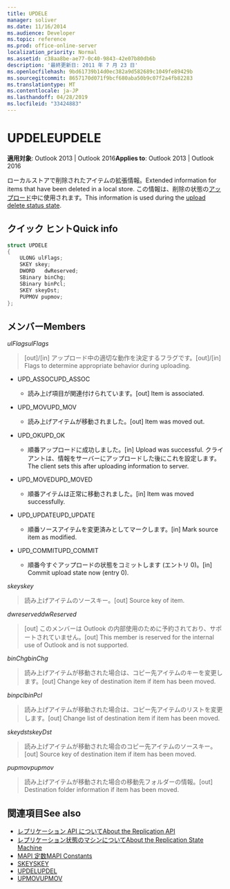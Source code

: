 ```yaml
---
title: UPDELE
manager: soliver
ms.date: 11/16/2014
ms.audience: Developer
ms.topic: reference
ms.prod: office-online-server
localization_priority: Normal
ms.assetid: c38aa8be-ae77-0c40-9843-42e07b80db6b
description: '最終更新日: 2011 年 7 月 23 日'
ms.openlocfilehash: 9bd61739b14d0ec382a9d582689c1049fe89429b
ms.sourcegitcommit: 8657170d071f9bcf680aba50b9c07f2a4fb82283
ms.translationtype: MT
ms.contentlocale: ja-JP
ms.lasthandoff: 04/28/2019
ms.locfileid: "33424883"
---
```

# <a name="updele"></a><span data-ttu-id="c02eb-103">UPDELE</span><span class="sxs-lookup"><span data-stu-id="c02eb-103">UPDELE</span></span>

<span data-ttu-id="c02eb-104">**適用対象**: Outlook 2013 | Outlook 2016</span><span class="sxs-lookup"><span data-stu-id="c02eb-104">**Applies to**: Outlook 2013 | Outlook 2016</span></span> 
  
<span data-ttu-id="c02eb-105">ローカルストアで削除されたアイテムの拡張情報。</span><span class="sxs-lookup"><span data-stu-id="c02eb-105">Extended information for items that have been deleted in a local store.</span></span> <span data-ttu-id="c02eb-106">この情報は、削除の状態の[アップロード](upload-delete-status-state.md)中に使用されます。</span><span class="sxs-lookup"><span data-stu-id="c02eb-106">This information is used during the [upload delete status state](upload-delete-status-state.md).</span></span>
  
## <a name="quick-info"></a><span data-ttu-id="c02eb-107">クイック ヒント</span><span class="sxs-lookup"><span data-stu-id="c02eb-107">Quick info</span></span>

```cpp
struct UPDELE 
{ 
    ULONG ulFlags; 
    SKEY skey; 
    DWORD   dwReserved; 
    SBinary binChg; 
    SBinary binPcl; 
    SKEY skeyDst; 
    PUPMOV pupmov; 
};
```

## <a name="members"></a><span data-ttu-id="c02eb-108">メンバー</span><span class="sxs-lookup"><span data-stu-id="c02eb-108">Members</span></span>

<span data-ttu-id="c02eb-109">_ulFlags_</span><span class="sxs-lookup"><span data-stu-id="c02eb-109">_ulFlags_</span></span>
  
> <span data-ttu-id="c02eb-110">[out]/[in] アップロード中の適切な動作を決定するフラグです。</span><span class="sxs-lookup"><span data-stu-id="c02eb-110">[out]/[in] Flags to determine appropriate behavior during uploading.</span></span>
    
  - <span data-ttu-id="c02eb-111">UPD_ASSOC</span><span class="sxs-lookup"><span data-stu-id="c02eb-111">UPD_ASSOC</span></span>
    
    - <span data-ttu-id="c02eb-112">読み上げ項目が関連付けられています。</span><span class="sxs-lookup"><span data-stu-id="c02eb-112">[out] Item is associated.</span></span>
    
  - <span data-ttu-id="c02eb-113">UPD_MOV</span><span class="sxs-lookup"><span data-stu-id="c02eb-113">UPD_MOV</span></span>
    
    - <span data-ttu-id="c02eb-114">読み上げアイテムが移動されました。</span><span class="sxs-lookup"><span data-stu-id="c02eb-114">[out] Item was moved out.</span></span>
    
  - <span data-ttu-id="c02eb-115">UPD_OK</span><span class="sxs-lookup"><span data-stu-id="c02eb-115">UPD_OK</span></span> 
    
    - <span data-ttu-id="c02eb-116">順番アップロードに成功しました。</span><span class="sxs-lookup"><span data-stu-id="c02eb-116">[in] Upload was successful.</span></span> <span data-ttu-id="c02eb-117">クライアントは、情報をサーバーにアップロードした後にこれを設定します。</span><span class="sxs-lookup"><span data-stu-id="c02eb-117">The client sets this after uploading information to server.</span></span>
    
  - <span data-ttu-id="c02eb-118">UPD_MOVED</span><span class="sxs-lookup"><span data-stu-id="c02eb-118">UPD_MOVED</span></span>
    
    - <span data-ttu-id="c02eb-119">順番アイテムは正常に移動されました。</span><span class="sxs-lookup"><span data-stu-id="c02eb-119">[in] Item was moved successfully.</span></span>
    
  - <span data-ttu-id="c02eb-120">UPD_UPDATE</span><span class="sxs-lookup"><span data-stu-id="c02eb-120">UPD_UPDATE</span></span>
    
    - <span data-ttu-id="c02eb-121">順番ソースアイテムを変更済みとしてマークします。</span><span class="sxs-lookup"><span data-stu-id="c02eb-121">[in] Mark source item as modified.</span></span>
    
  - <span data-ttu-id="c02eb-122">UPD_COMMIT</span><span class="sxs-lookup"><span data-stu-id="c02eb-122">UPD_COMMIT</span></span>
    
    - <span data-ttu-id="c02eb-123">順番今すぐアップロードの状態をコミットします (エントリ 0)。</span><span class="sxs-lookup"><span data-stu-id="c02eb-123">[in] Commit upload state now (entry 0).</span></span>
    
<span data-ttu-id="c02eb-124">_skey_</span><span class="sxs-lookup"><span data-stu-id="c02eb-124">_skey_</span></span>
  
> <span data-ttu-id="c02eb-125">読み上げアイテムのソースキー。</span><span class="sxs-lookup"><span data-stu-id="c02eb-125">[out] Source key of item.</span></span>
    
<span data-ttu-id="c02eb-126">_dwreserved_</span><span class="sxs-lookup"><span data-stu-id="c02eb-126">_dwReserved_</span></span>
  
> <span data-ttu-id="c02eb-127">[out] このメンバーは Outlook の内部使用のために予約されており、サポートされていません。</span><span class="sxs-lookup"><span data-stu-id="c02eb-127">[out] This member is reserved for the internal use of Outlook and is not supported.</span></span>
    
<span data-ttu-id="c02eb-128">_binChg_</span><span class="sxs-lookup"><span data-stu-id="c02eb-128">_binChg_</span></span>
  
> <span data-ttu-id="c02eb-129">読み上げアイテムが移動された場合は、コピー先アイテムのキーを変更します。</span><span class="sxs-lookup"><span data-stu-id="c02eb-129">[out] Change key of destination item if item has been moved.</span></span>
    
<span data-ttu-id="c02eb-130">_binpcl_</span><span class="sxs-lookup"><span data-stu-id="c02eb-130">_binPcl_</span></span>
  
> <span data-ttu-id="c02eb-131">読み上げアイテムが移動された場合は、コピー先アイテムのリストを変更します。</span><span class="sxs-lookup"><span data-stu-id="c02eb-131">[out] Change list of destination item if item has been moved.</span></span>
    
<span data-ttu-id="c02eb-132">_skeydst_</span><span class="sxs-lookup"><span data-stu-id="c02eb-132">_skeyDst_</span></span>
  
> <span data-ttu-id="c02eb-133">読み上げアイテムが移動された場合のコピー先アイテムのソースキー。</span><span class="sxs-lookup"><span data-stu-id="c02eb-133">[out] Source key of destination item if item has been moved.</span></span>
    
<span data-ttu-id="c02eb-134">_pupmov_</span><span class="sxs-lookup"><span data-stu-id="c02eb-134">_pupmov_</span></span>
  
> <span data-ttu-id="c02eb-135">読み上げアイテムが移動された場合の移動先フォルダーの情報。</span><span class="sxs-lookup"><span data-stu-id="c02eb-135">[out] Destination folder information if item has been moved.</span></span>
    
## <a name="see-also"></a><span data-ttu-id="c02eb-136">関連項目</span><span class="sxs-lookup"><span data-stu-id="c02eb-136">See also</span></span>

- [<span data-ttu-id="c02eb-137">レプリケーション API について</span><span class="sxs-lookup"><span data-stu-id="c02eb-137">About the Replication API</span></span>](about-the-replication-api.md) 
- [<span data-ttu-id="c02eb-138">レプリケーション状態のマシンについて</span><span class="sxs-lookup"><span data-stu-id="c02eb-138">About the Replication State Machine</span></span>](about-the-replication-state-machine.md)
- [<span data-ttu-id="c02eb-139">MAPI 定数</span><span class="sxs-lookup"><span data-stu-id="c02eb-139">MAPI Constants</span></span>](mapi-constants.md)
- [<span data-ttu-id="c02eb-140">SKEY</span><span class="sxs-lookup"><span data-stu-id="c02eb-140">SKEY</span></span>](skey.md)
- [<span data-ttu-id="c02eb-141">UPDEL</span><span class="sxs-lookup"><span data-stu-id="c02eb-141">UPDEL</span></span>](updel.md)
- [<span data-ttu-id="c02eb-142">UPMOV</span><span class="sxs-lookup"><span data-stu-id="c02eb-142">UPMOV</span></span>](upmov.md)

